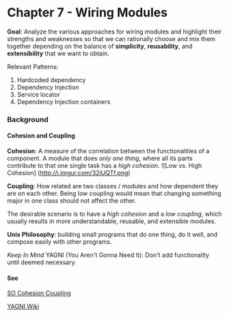 # Chapter 7 - Wiring Modules

**Goal**: Analyze the various approaches for wiring modules and highlight their strengths and weaknesses so that we can rationally choose and mix them together depending on the balance of **simplicity**, **reusability**, and **extensibility** that we want to obtain.

Relevant Patterns:
1. Hardcoded dependency 
2. Dependency Injection
3. Service locator
4. Dependency Injection containers

### Background
#### Cohesion and Coupling
**Cohesion**: A measure of the correlation between the functionalities of a component. A module that does *only one thing*, where all its parts contribute to that one single task has a *high cohesion*. 
![Low vs. High Cohesion] (http://i.imgur.com/32iUQTf.png)


**Coupling**: How related are two classes / modules and how dependent they are on each other. Being low coupling would mean that changing something major in one class should not affect the other.


The desirable scenario is to have a *high cohesion* and a *low coupling*, which usually results in more understandable, reusable, and extensible modules.


**Unix Philosophy**: building small programs that do one thing, do it well, and compose easily with other programs.


*Keep In Mind* YAGNI (You Aren't Gonna Need It): Don't add functionality until deemed necessary.

#### See
[SO Cohesion Coupling](http://stackoverflow.com/questions/3085285/cohesion-coupling)


[YAGNI Wiki](https://en.wikipedia.org/wiki/You_aren%27t_gonna_need_it)


